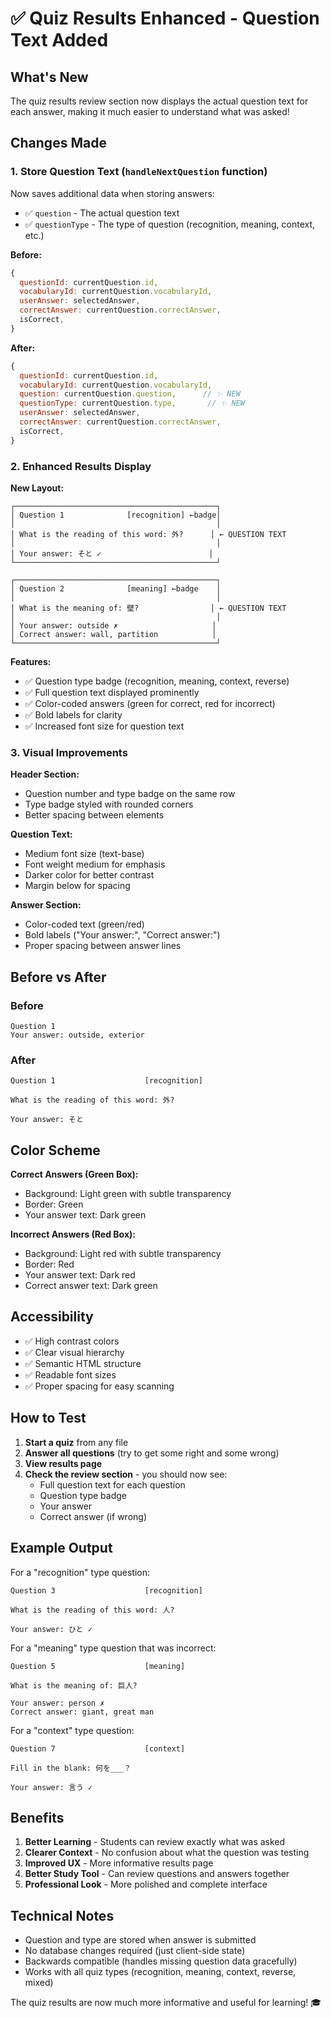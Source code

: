 # ✅ Quiz Results Enhanced - Question Text Added

## What's New

The quiz results review section now displays the actual question text for each answer, making it much easier to understand what was asked!

## Changes Made

### 1. **Store Question Text** (`handleNextQuestion` function)

Now saves additional data when storing answers:
- ✅ `question` - The actual question text
- ✅ `questionType` - The type of question (recognition, meaning, context, etc.)

**Before:**
```javascript
{
  questionId: currentQuestion.id,
  vocabularyId: currentQuestion.vocabularyId,
  userAnswer: selectedAnswer,
  correctAnswer: currentQuestion.correctAnswer,
  isCorrect,
}
```

**After:**
```javascript
{
  questionId: currentQuestion.id,
  vocabularyId: currentQuestion.vocabularyId,
  question: currentQuestion.question,      // ✨ NEW
  questionType: currentQuestion.type,       // ✨ NEW
  userAnswer: selectedAnswer,
  correctAnswer: currentQuestion.correctAnswer,
  isCorrect,
}
```

### 2. **Enhanced Results Display**

**New Layout:**
```
┌─────────────────────────────────────────────┐
│ Question 1              [recognition] ←badge│
│                                             │
│ What is the reading of this word: 外?      │ ← QUESTION TEXT
│                                             │
│ Your answer: そと ✓                        │
└─────────────────────────────────────────────┘

┌─────────────────────────────────────────────┐
│ Question 2              [meaning] ←badge    │
│                                             │
│ What is the meaning of: 壁?                │ ← QUESTION TEXT
│                                             │
│ Your answer: outside ✗                     │
│ Correct answer: wall, partition            │
└─────────────────────────────────────────────┘
```

**Features:**
- ✅ Question type badge (recognition, meaning, context, reverse)
- ✅ Full question text displayed prominently
- ✅ Color-coded answers (green for correct, red for incorrect)
- ✅ Bold labels for clarity
- ✅ Increased font size for question text

### 3. **Visual Improvements**

**Header Section:**
- Question number and type badge on the same row
- Type badge styled with rounded corners
- Better spacing between elements

**Question Text:**
- Medium font size (text-base)
- Font weight medium for emphasis
- Darker color for better contrast
- Margin below for spacing

**Answer Section:**
- Color-coded text (green/red)
- Bold labels ("Your answer:", "Correct answer:")
- Proper spacing between answer lines

## Before vs After

### Before
```
Question 1
Your answer: outside, exterior
```

### After
```
Question 1                    [recognition]

What is the reading of this word: 外?

Your answer: そと
```

## Color Scheme

**Correct Answers (Green Box):**
- Background: Light green with subtle transparency
- Border: Green
- Your answer text: Dark green

**Incorrect Answers (Red Box):**
- Background: Light red with subtle transparency
- Border: Red
- Your answer text: Dark red
- Correct answer text: Dark green

## Accessibility

- ✅ High contrast colors
- ✅ Clear visual hierarchy
- ✅ Semantic HTML structure
- ✅ Readable font sizes
- ✅ Proper spacing for easy scanning

## How to Test

1. **Start a quiz** from any file
2. **Answer all questions** (try to get some right and some wrong)
3. **View results page**
4. **Check the review section** - you should now see:
   - Full question text for each question
   - Question type badge
   - Your answer
   - Correct answer (if wrong)

## Example Output

For a "recognition" type question:
```
Question 3                    [recognition]

What is the reading of this word: 人?

Your answer: ひと ✓
```

For a "meaning" type question that was incorrect:
```
Question 5                    [meaning]

What is the meaning of: 巨人?

Your answer: person ✗
Correct answer: giant, great man
```

For a "context" type question:
```
Question 7                    [context]

Fill in the blank: 何を___？

Your answer: 言う ✓
```

## Benefits

1. **Better Learning** - Students can review exactly what was asked
2. **Clearer Context** - No confusion about what the question was testing
3. **Improved UX** - More informative results page
4. **Better Study Tool** - Can review questions and answers together
5. **Professional Look** - More polished and complete interface

## Technical Notes

- Question and type are stored when answer is submitted
- No database changes required (just client-side state)
- Backwards compatible (handles missing question data gracefully)
- Works with all quiz types (recognition, meaning, context, reverse, mixed)

The quiz results are now much more informative and useful for learning! 🎓

